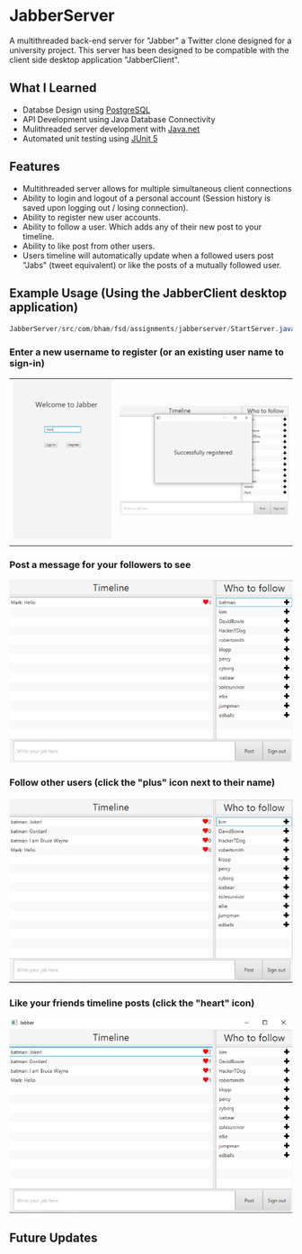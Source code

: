 # JabberServer
A multithreaded back-end server for "Jabber" a Twitter clone designed for a university project. This server has been designed to be compatible with the client side desktop application "JabberClient".
## What I Learned
* Databse Design using [PostgreSQL](https://www.postgresql.org/)
* API Development using Java Database Connectivity
* Mulithreaded server development with [Java.net](https://docs.oracle.com/javase/7/docs/api/java/net/package-summary.html)
* Automated unit testing using [JUnit 5](https://junit.org/junit5/)
## Features
* Multithreaded server allows for multiple simultaneous client connections
* Ability to login and logout of a personal account (Session history is saved upon logging out / losing connection).
* Ability to register new user accounts.
* Ability to follow a user. Which adds any of their new post to your timeline.
* Ability to like post from other users.
* Users timeline will automatically update when a followed users post "Jabs" (tweet equivalent) or like the posts of a mutually followed user.
## Example Usage (Using the JabberClient desktop application)
```Java
JabberServer/src/com/bham/fsd/assignments/jabberserver/StartServer.java //Server will listen for request on port 44444
```
### Enter a new username to register (or an existing user name to sign-in)
|   |  |
| ------------- | ------------- |
| ![alt text](https://github.com/mark2661/JabberServer/blob/main/Images/sign-in%20screen.PNG)  |![alt text](https://github.com/mark2661/JabberServer/blob/main/Images/register%20success.PNG) |
|   |  |


### Post a message  for your followers to see
![alt text](https://github.com/mark2661/JabberServer/blob/main/Images/post.PNG)
### Follow other users (click the "plus" icon next to their name)
![alt text](https://github.com/mark2661/JabberServer/blob/main/Images/follow.PNG)
### Like your friends timeline posts (click the "heart" icon)
![alt text](https://github.com/mark2661/JabberServer/blob/main/Images/like.PNG)
## Future Updates
